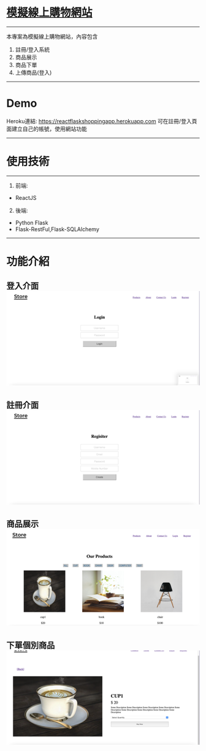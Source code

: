 # [模擬線上購物網站](https://reactflaskshoppingapp.herokuapp.com)
---

本專案為模擬線上購物網站，內容包含

1. 註冊/登入系統
2. 商品展示
3. 商品下單
4. 上傳商品(登入)

---
# Demo
Heroku連結: https://reactflaskshoppingapp.herokuapp.com
可在註冊/登入頁面建立自己的帳號，使用網站功能

---
# 使用技術
---
1. 前端: 
* ReactJS

2. 後端: 
* Python Flask
* Flask-RestFul,Flask-SQLAlchemy

---
# 功能介紹

登入介面
![alt](https://github.com/a989875/Flask-React-Project/blob/0e8756d60c242395ae3911ee91d0809adfad3122/README/Login.png)
---
註冊介面
![alt](https://github.com/a989875/Flask-React-Project/blob/0bc1538ca60327aac230e7102cce8ee598aa12fa/README/Register.png)
---
商品展示
![alt](https://github.com/a989875/Flask-React-Project/blob/0bc1538ca60327aac230e7102cce8ee598aa12fa/README/Products.png)
---
下單個別商品
![alt](https://github.com/a989875/Flask-React-Project/blob/0bc1538ca60327aac230e7102cce8ee598aa12fa/README/Product_detail.png)
---
